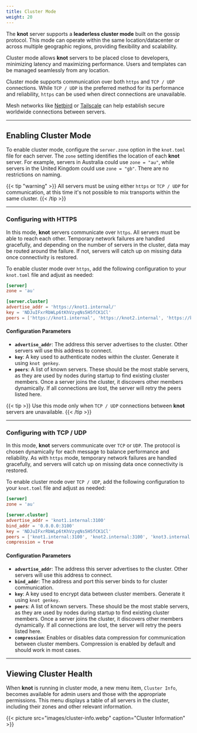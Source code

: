 ```yaml
---
title: Cluster Mode
weight: 20
---
```


The **knot** server supports a **leaderless cluster mode** built on the gossip protocol. This mode can operate within the same location/datacenter or across multiple geographic regions, providing flexibility and scalability.

Cluster mode allows **knot** servers to be placed close to developers, minimizing latency and maximizing performance. Users and templates can be managed seamlessly from any location.

Cluster mode supports communication over both `https` and `TCP / UDP` connections. While `TCP / UDP` is the preferred method for its performance and reliability, `https` can be used when direct connections are unavailable.

Mesh networks like [Netbird](https://netbird.io) or [Tailscale](https://tailscale.com) can help establish secure worldwide connections between servers.

---

## Enabling Cluster Mode

To enable cluster mode, configure the `server.zone` option in the `knot.toml` file for each server. The `zone` setting identifies the location of each **knot** server. For example, servers in Australia could use `zone = "au"`, while servers in the United Kingdom could use `zone = "gb"`. There are no restrictions on naming.

{{< tip "warning" >}}
All servers must be using either `https` or `TCP / UDP` for communication, at this time it's not possible to mix transports within the same cluster.
{{< /tip >}}

---

### Configuring with HTTPS

In this mode, **knot** servers communicate over `https`. All servers must be able to reach each other. Temporary network failures are handled gracefully, and depending on the number of servers in the cluster, data may be routed around the failure. If not, servers will catch up on missing data once connectivity is restored.

To enable cluster mode over `https`, add the following configuration to your `knot.toml` file and adjust as needed:

```toml {{filename="knot.toml"}}
[server]
zone = 'au'

[server.cluster]
advertise_addr = 'https://knot1.internal/'
key = 'NDJuIFxrRbWLp6tKhVzyqNs5H5fCK1Cl'
peers = ['https://knot1.internal', 'https://knot2.internal', 'https://knot3.internal']
```

#### Configuration Parameters

- **`advertise_addr`**: The address this server advertises to the cluster. Other servers will use this address to connect.
- **`key`**: A key used to authenticate nodes within the cluster. Generate it using `knot genkey`.
- **`peers`**: A list of known servers. These should be the most stable servers, as they are used by nodes during startup to find existing cluster members. Once a server joins the cluster, it discovers other members dynamically. If all connections are lost, the server will retry the peers listed here.

{{< tip >}}
Use this mode only when `TCP / UDP` connections between **knot** servers are unavailable.
{{< /tip >}}

---

### Configuring with TCP / UDP

In this mode, **knot** servers communicate over `TCP` or `UDP`. The protocol is chosen dynamically for each message to balance performance and reliability. As with `https` mode, temporary network failures are handled gracefully, and servers will catch up on missing data once connectivity is restored.

To enable cluster mode over `TCP / UDP`, add the following configuration to your `knot.toml` file and adjust as needed:

```toml {{filename="knot.toml"}}
[server]
zone = 'au'

[server.cluster]
advertise_addr = 'knot1.internal:3100'
bind_addr = '0.0.0.0:3100'
key = 'NDJuIFxrRbWLp6tKhVzyqNs5H5fCK1Cl'
peers = ['knot1.internal:3100', 'knot2.internal:3100', 'knot3.internal:3100']
compression = true
```

#### Configuration Parameters

- **`advertise_addr`**: The address this server advertises to the cluster. Other servers will use this address to connect.
- **`bind_addr`**: The address and port this server binds to for cluster communication.
- **`key`**: A key used to encrypt data between cluster members. Generate it using `knot genkey`.
- **`peers`**: A list of known servers. These should be the most stable servers, as they are used by nodes during startup to find existing cluster members. Once a server joins the cluster, it discovers other members dynamically. If all connections are lost, the server will retry the peers listed here.
- **`compression`**: Enables or disables data compression for communication between cluster members. Compression is enabled by default and should work in most cases.

---

## Viewing Cluster Health

When **knot** is running in cluster mode, a new menu item, `Cluster Info`, becomes available for admin users and those with the appropriate permissions. This menu displays a table of all servers in the cluster, including their zones and other relevant information.

{{< picture src="images/cluster-info.webp" caption="Cluster Information" >}}
